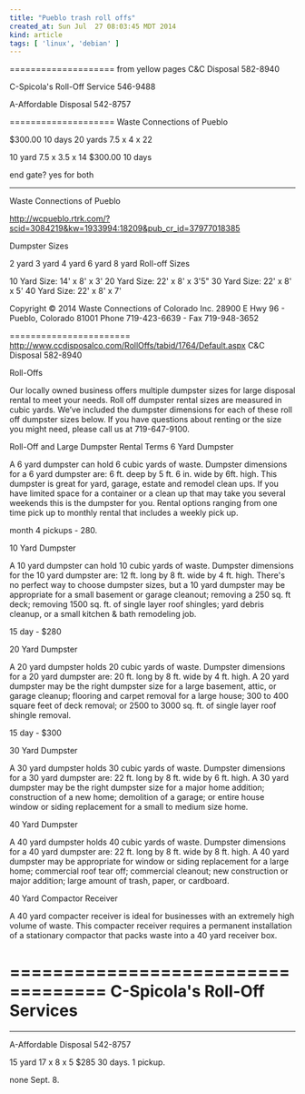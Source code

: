 ```yaml
---
title: "Pueblo trash roll offs"
created_at: Sun Jul  27 08:03:45 MDT 2014
kind: article
tags: [ 'linux', 'debian' ]
---
```


==================== from yellow pages
C&C Disposal
582-8940

C-Spicola's Roll-Off Service
546-9488

A-Affordable Disposal
542-8757

====================
Waste Connections of Pueblo

$300.00 10 days
20 yards
7.5 x 4 x 22

10 yard
7.5 x 3.5 x 14 
$300.00 10 days

end gate? yes for both

------------------

Waste Connections of Pueblo

http://wcpueblo.rtrk.com/?scid=3084219&kw=1933994:18209&pub_cr_id=37977018385


Dumpster Sizes

2 yard
3 yard
4 yard
6 yard
8 yard
Roll-off Sizes

10 Yard Size: 14' x 8' x 3'
20 Yard Size: 22' x 8' x 3'5"
30 Yard Size: 22' x 8' x 5'
40 Yard Size: 22' x 8' x 7'


Copyright © 2014 Waste Connections of Colorado Inc.
28900 E Hwy 96 - Pueblo, Colorado 81001
Phone 719-423-6639 - Fax 719-948-3652

=======================
http://www.ccdisposalco.com/RollOffs/tabid/1764/Default.aspx
C&C Disposal
582-8940

Roll-Offs

Our locally owned business offers multiple dumpster sizes  for large disposal rental to meet your needs. Roll off dumpster rental sizes are measured in cubic yards. We’ve included the dumpster dimensions for each of these roll off dumpster sizes below.  If you have questions about renting or the size you might need, please call us at 719-647-9100.

Roll-Off and Large Dumpster Rental Terms
6 Yard Dumpster

A 6 yard dumpster can hold 6 cubic yards of waste. Dumpster dimensions for a 6 yard dumpster are: 6 ft. deep by 5 ft. 6 in. wide by 6ft. high. This dumpster is great for yard, garage, estate and remodel clean ups. If you have limited space for a container or a clean up that may take you several weekends this is the dumpster for you. Rental options ranging from one time pick up to monthly rental that includes a weekly pick up.

month 4 pickups - 280.


10 Yard Dumpster

A 10 yard dumpster can hold 10 cubic yards of waste. Dumpster dimensions for the 10 yard dumpster are: 12 ft. long by 8 ft. wide by 4 ft. high. There's no perfect way to choose dumpster sizes, but a 10 yard dumpster may be appropriate for a small basement or garage cleanout; removing a 250 sq. ft deck; removing 1500 sq. ft. of single layer roof shingles; yard debris cleanup, or a small kitchen & bath remodeling job.

15 day - $280

20 Yard Dumpster

A 20 yard dumpster holds 20 cubic yards of waste. Dumpster dimensions for a 20 yard dumpster are: 20 ft. long by 8 ft. wide by 4 ft. high. A 20 yard dumpster may be the right dumpster size for a large basement, attic, or garage cleanup; flooring and carpet removal for a large house; 300 to 400 square feet of deck removal; or 2500 to 3000 sq. ft. of single layer roof shingle removal.

15 day - $300

30 Yard Dumpster

A 30 yard dumpster holds 30 cubic yards of waste. Dumpster dimensions for a 30 yard dumpster are: 22 ft. long by 8 ft. wide by 6 ft. high. A 30 yard dumpster may be the right dumpster size for a major home addition; construction of a new home; demolition of a garage; or entire house window or siding replacement for a small to medium size home.

40 Yard Dumpster

A 40 yard dumpster holds 40 cubic yards of waste. Dumpster dimensions for a 40 yard dumpster are: 22 ft. long by 8 ft. wide by 8 ft. high. A 40 yard dumpster may be appropriate for window or siding replacement for a large home; commercial roof tear off; commercial cleanout; new construction or major addition; large amount of trash, paper, or cardboard.

40 Yard Compactor Receiver

A 40 yard compacter receiver is ideal for businesses with an extremely high volume of waste.  This compacter receiver requires a permanent installation of a stationary compactor that packs waste into a 40 yard receiver box.

===================================
C-Spicola's Roll-Off Services
===================================


----------------------

A-Affordable Disposal
542-8757

15 yard
17 x 8 x 5
$285 30 days. 1 pickup.

none
Sept. 8.


